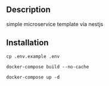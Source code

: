
## Description

simple microservice template via nestjs

## Installation

```
cp .env.example .env
```
```
docker-compose build --no-cache
```
```
docker-compose up -d
```
